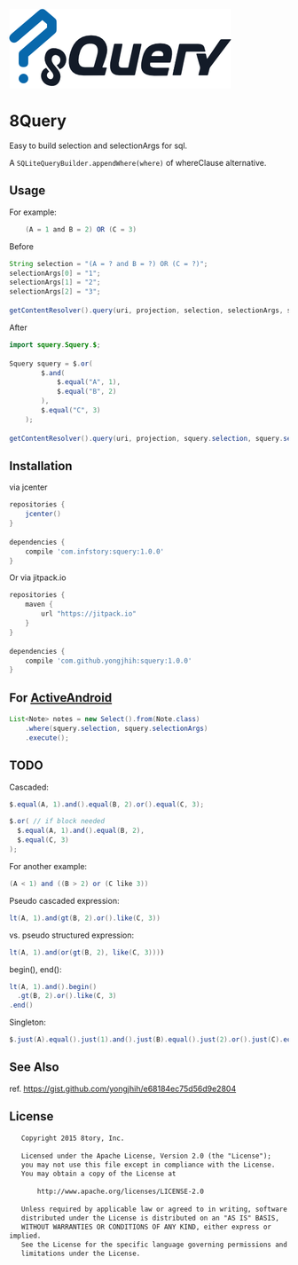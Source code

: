 [![8Query](art/8Query.png)](art/8Query.png)

# 8Query

Easy to build selection and selectionArgs for sql.

A `SQLiteQueryBuilder.appendWhere(where)` of whereClause alternative.

## Usage

For example:

```java
    (A = 1 and B = 2) OR (C = 3)
```

Before

```java
String selection = "(A = ? and B = ?) OR (C = ?)";
selectionArgs[0] = "1";
selectionArgs[1] = "2";
selectionArgs[2] = "3";

getContentResolver().query(uri, projection, selection, selectionArgs, sortOrder);
```

After

```java
import squery.Squery.$;

Squery squery = $.or(
        $.and(
            $.equal("A", 1),
            $.equal("B", 2)
        ),
        $.equal("C", 3)
    );

getContentResolver().query(uri, projection, squery.selection, squery.selectionArgs, sortOrder);
```

## Installation

via jcenter

```gradle
repositories {
    jcenter()
}

dependencies {
    compile 'com.infstory:squery:1.0.0'
}
```

Or via jitpack.io

```gradle
repositories {
    maven {
        url "https://jitpack.io"
    }
}

dependencies {
    compile 'com.github.yongjhih:squery:1.0.0'
}
```

## For [ActiveAndroid](https://github.com/pardom/ActiveAndroid)

```java
List<Note> notes = new Select().from(Note.class)
    .where(squery.selection, squery.selectionArgs)
    .execute();
```

## TODO

Cascaded:

```java
$.equal(A, 1).and().equal(B, 2).or().equal(C, 3);
```

```java
$.or( // if block needed
  $.equal(A, 1).and().equal(B, 2),
  $.equal(C, 3)
);
```

For another example:

```java
(A < 1) and ((B > 2) or (C like 3))
```

Pseudo cascaded expression:

```java
lt(A, 1).and(gt(B, 2).or().like(C, 3))
```

vs. pseudo structured expression:

```java
lt(A, 1).and(or(gt(B, 2), like(C, 3))))
```

begin(), end():

```java
lt(A, 1).and().begin()
  .gt(B, 2).or().like(C, 3)
.end()
```

Singleton:

```java
$.just(A).equal().just(1).and().just(B).equal().just(2).or().just(C).equal().just(3);
```

## See Also

ref. https://gist.github.com/yongjhih/e68184ec75d56d9e2804

## License

```
   Copyright 2015 8tory, Inc.

   Licensed under the Apache License, Version 2.0 (the "License");
   you may not use this file except in compliance with the License.
   You may obtain a copy of the License at

       http://www.apache.org/licenses/LICENSE-2.0

   Unless required by applicable law or agreed to in writing, software
   distributed under the License is distributed on an "AS IS" BASIS,
   WITHOUT WARRANTIES OR CONDITIONS OF ANY KIND, either express or implied.
   See the License for the specific language governing permissions and
   limitations under the License.
```
